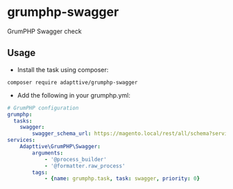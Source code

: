 # grumphp-swagger
GrumPHP Swagger check

## Usage
- Install the task using composer:
```shell script
composer require adapttive/grumphp-swagger
```

- Add the following in your grumphp.yml:
```yaml
# GrumPHP configuration
grumphp:
  tasks:
    swagger:
        swagger_schema_url: https://magento.local/rest/all/schema?services=all
services:
    Adapttive\GrumPHP\Swagger:
        arguments:
            - '@process_builder'
            - '@formatter.raw_process'
        tags:
            - {name: grumphp.task, task: swagger, priority: 0}
```